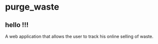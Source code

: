 # purge_waste
<h2>hello !!!</h2>
A web application that allows the user to track his online selling of waste.
